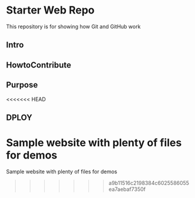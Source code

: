 # Starter Web Repo

This repository is for showing how Git and GitHub work
## Intro
## HowtoContribute
## Purpose
<<<<<<< HEAD
## DPLOY
Sample website with plenty of files for demos
=======

Sample website with plenty of files for demos
>>>>>>> a9b11516c2198384c6025586055ea7aebaf7350f
